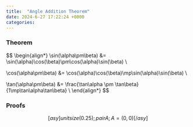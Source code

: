 ```yaml
---
title:  "Angle Addition Theorem"
date: 2024-6-27 17:22:24 +0800
categories: 
---
```


### Theorem

$$
\begin{align*}
\sin(\alpha\pm\beta) &= \sin(\alpha)\cos(\beta)\pm\cos(\alpha)\sin(\beta) \\

\cos(\alpha\pm\beta) &= \cos(\alpha)\cos(\beta)\mp\sin(\alpha)\sin(\beta) \\

\tan(\alpha\pm\beta) &= \frac{\tan\alpha \pm \tan\beta}{1\mp\tan\alpha\tan\beta} \\
\end{align*}
$$

### Proofs

$$
[asy] 
unitsize(0.25); pair A; A = (0,0)
[/asy]
$$

